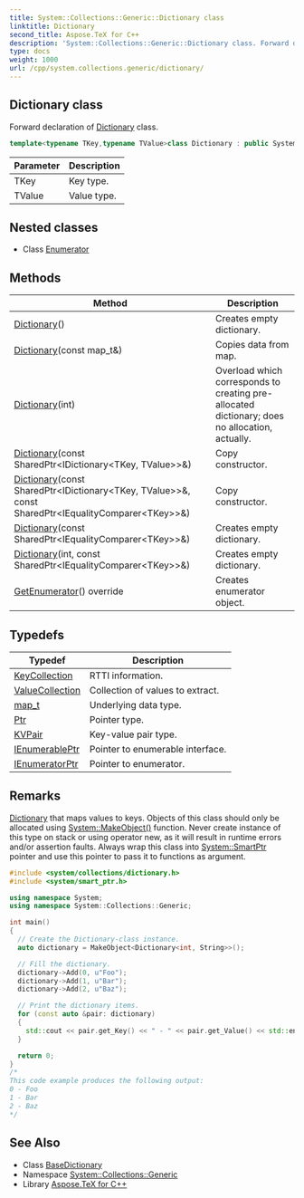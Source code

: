 ```yaml
---
title: System::Collections::Generic::Dictionary class
linktitle: Dictionary
second_title: Aspose.TeX for C++
description: 'System::Collections::Generic::Dictionary class. Forward declaration of Dictionary class in C++.'
type: docs
weight: 1000
url: /cpp/system.collections.generic/dictionary/
---
```

## Dictionary class


Forward declaration of [Dictionary](./) class.

```cpp
template<typename TKey,typename TValue>class Dictionary : public System::Collections::Generic::BaseDictionary<std::unordered_map<TKey, TValue, EqualityComparerHashAdapter<TKey>, EqualityComparerAdapter<TKey>, ASPOSE_MAP_ALLOCATOR_TYPE(TKey, TValue)>>
```


| Parameter | Description |
| --- | --- |
| TKey | Key type. |
| TValue | Value type. |
## Nested classes

* Class [Enumerator](./enumerator/)
## Methods

| Method | Description |
| --- | --- |
| [Dictionary](./dictionary/)() | Creates empty dictionary. |
| [Dictionary](./dictionary/)(const map_t\&) | Copies data from map. |
| [Dictionary](./dictionary/)(int) | Overload which corresponds to creating pre-allocated dictionary; does no allocation, actually. |
| [Dictionary](./dictionary/)(const SharedPtr\<IDictionary\<TKey, TValue\>\>\&) | Copy constructor. |
| [Dictionary](./dictionary/)(const SharedPtr\<IDictionary\<TKey, TValue\>\>\&, const SharedPtr\<IEqualityComparer\<TKey\>\>\&) | Copy constructor. |
| [Dictionary](./dictionary/)(const SharedPtr\<IEqualityComparer\<TKey\>\>\&) | Creates empty dictionary. |
| [Dictionary](./dictionary/)(int, const SharedPtr\<IEqualityComparer\<TKey\>\>\&) | Creates empty dictionary. |
| [GetEnumerator](./getenumerator/)() override | Creates enumerator object. |
## Typedefs

| Typedef | Description |
| --- | --- |
| [KeyCollection](./keycollection/) | RTTI information. |
| [ValueCollection](./valuecollection/) | Collection of values to extract. |
| [map_t](./map_t/) | Underlying data type. |
| [Ptr](./ptr/) | Pointer type. |
| [KVPair](./kvpair/) | Key-value pair type. |
| [IEnumerablePtr](./ienumerableptr/) | Pointer to enumerable interface. |
| [IEnumeratorPtr](./ienumeratorptr/) | Pointer to enumerator. |
## Remarks


[Dictionary](./) that maps values to keys. Objects of this class should only be allocated using [System::MakeObject()](../../system/makeobject/) function. Never create instance of this type on stack or using operator new, as it will result in runtime errors and/or assertion faults. Always wrap this class into [System::SmartPtr](../../system/smartptr/) pointer and use this pointer to pass it to functions as argument.


```cpp
#include <system/collections/dictionary.h>
#include <system/smart_ptr.h>

using namespace System;
using namespace System::Collections::Generic;

int main()
{
  // Create the Dictionary-class instance.
  auto dictionary = MakeObject<Dictionary<int, String>>();

  // Fill the dictionary.
  dictionary->Add(0, u"Foo");
  dictionary->Add(1, u"Bar");
  dictionary->Add(2, u"Baz");

  // Print the dictionary items.
  for (const auto &pair: dictionary)
  {
    std::cout << pair.get_Key() << " - " << pair.get_Value() << std::endl;
  }

  return 0;
}
/*
This code example produces the following output:
0 - Foo
1 - Bar
2 - Baz
*/
```

## See Also

* Class [BaseDictionary](../basedictionary/)
* Namespace [System::Collections::Generic](../)
* Library [Aspose.TeX for C++](../../)
